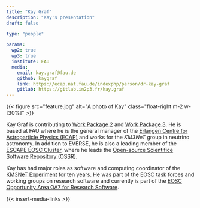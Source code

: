 ```yaml
---
title: "Kay Graf"
description: "Kay's presentation"
draft: false

type: "people"

params:
  wp2: true
  wp3: true
  institute: FAU
  media: 
    email: kay.graf@fau.de
    github: kaygraf
    link: https://ecap.nat.fau.de/indexphp/person/dr-kay-graf
    gitlab: https://gitlab.in2p3.fr/kay.graf
---
```


{{< figure src="feature.jpg" alt="A photo of Kay" class="float-right m-2 w-[30%]" >}}

Kay Graf is contributing to  [Work Package 2](/workpackages/02_best_practices/) and [Work Package 3](/workpackages/03_tools_and_services). He is based at FAU where he is the general manager of the [Erlangen Centre for Astroparticle Physics (ECAP)](https://ecap.nat.fau.de) and works for the *KM3NeT* group in neutrino astronomy. In addition to EVERSE, he is also a leading member of the [ESCAPE EOSC Cluster](https://projectescape.eu), where he leads the [Open-source Scientifice Software Repository (OSSR)](https://purl.org/escape/ossr).

Kay has had major roles as software and computing coordinator of the [KM3NeT Experiment](https://km3net.org) for ten years. He was part of the EOSC task forces and working groups on research software and currently is part of the [EOSC Opportunity Area OA7 for Research Software](https://eosc.eu/opportunity-area-exp/oa7-research-software/).

{{< insert-media-links >}}